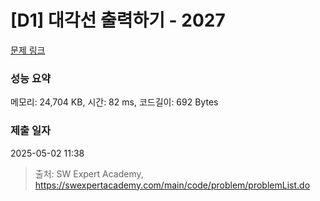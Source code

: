 # [D1] 대각선 출력하기 - 2027 

[문제 링크](https://swexpertacademy.com/main/code/problem/problemDetail.do?contestProbId=AV5QFuZ6As0DFAUq) 

### 성능 요약

메모리: 24,704 KB, 시간: 82 ms, 코드길이: 692 Bytes

### 제출 일자

2025-05-02 11:38



> 출처: SW Expert Academy, https://swexpertacademy.com/main/code/problem/problemList.do